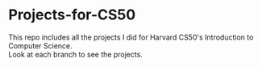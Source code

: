 # Projects-for-CS50
This repo includes all the projects I did for Harvard CS50's Introduction to Computer Science.  
Look at each branch to see the projects.
